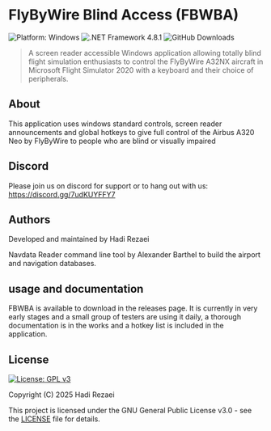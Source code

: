 # FlyByWire Blind Access (FBWBA)
![Platform: Windows](https://img.shields.io/badge/platform-Windows-blue.svg)
![.NET Framework 4.8.1](https://img.shields.io/badge/.NET%20Framework-4.8.1-512BD4.svg)
![GitHub Downloads](https://img.shields.io/github/downloads/oasis1701/FlyByWire-Blind-Access/total.svg)

> A screen reader accessible Windows application allowing totally blind flight simulation enthusiasts to control the FlyByWire A32NX aircraft in Microsoft Flight Simulator 2020 with a keyboard and their choice of peripherals.

## About

This application uses windows standard controls, screen reader announcements and global hotkeys to give full control of the Airbus A320 Neo by FlyByWire to people who are blind or visually impaired

## Discord
Please join us on discord for support or to hang out with us:
https://discord.gg/7udKUYFFY7

## Authors
Developed and  maintained by Hadi Rezaei

Navdata Reader command line tool by Alexander Barthel to build the airport and navigation databases.

## usage and documentation
FBWBA is available to download in the releases page. It is currently in very early stages and a small group of testers are using it daily, a thorough documentation is in the works and a hotkey list is included in the application.


## License

[![License: GPL v3](https://img.shields.io/badge/License-GPLv3-blue.svg)](https://www.gnu.org/licenses/gpl-3.0)

Copyright (C) 2025 Hadi Rezaei

This project is licensed under the GNU General Public License v3.0 - see the [LICENSE](LICENSE) file for details.
